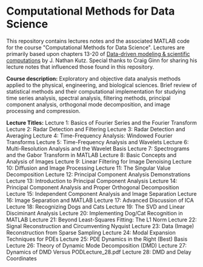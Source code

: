 # Computational Methods for Data Science

This repository contains lectures notes and the associated MATLAB code for the course "Computational Methods for Data Science". Lectures are primarily based upon chapters 13-20 of [Data-driven modeling & scientific computations](https://www.amazon.com/Data-Driven-Modeling-Scientific-Computation-Methods/dp/0199660344) by J. Nathan Kutz. Special thanks to Craig Ginn for sharing his lecture notes that influenced those found in this repository.

**Course description:** Exploratory and objective data analysis methods applied to the physical, engineering, and biological sciences. Brief review of statistical methods and their computational implementation for studying time series analysis, spectral analysis, filtering methods, principal component analysis, orthogonal mode decomposition, and image processing and compression.

**Lecture Titles:**
Lecture 1: Basics of Fourier Series and the Fourier Transform
Lecture 2: Radar Detection and Filtering
Lecture 3: Radar Detection and Averaging
Lecture 4: Time-Frequency Analysis: Windowed Fourier Transforms
Lecture 5: Time-Frequency Analysis and Wavelets
Lecture 6: Multi-Resolution Analysis and the Wavelet Basis
Lecture 7: Spectrograms and the Gabor Transform in MATLAB
Lecture 8: Basic Concepts and Analysis of Images
Lecture 9: Linear Filtering for Image Denoising
Lecture 10: Diffusion and Image Processing
Lecture 11: The Singular Value Decomposition
Lecture 12: Principal Component Analysis Demonstrations
Lecture 13: Introduction to Principal Component Analysis
Lecture 14: Principal Component Analysis and Proper Orthogonal Decomposition
Lecture 15: Independent Component Analysis and Image Separation
Lecture 16: Image Separation and MATLAB
Lecture 17: Advanced Discussion of ICA
Lecture 18: Recognizing Dogs and Cats
Lecture 19: The SVD and Linear Disciminant Analysis
Lecture 20: Implementing Dog/Cat Recognition in MATLAB
Lecture 21: Beyond Least-Squares Fitting: The L1 Norm
Lecture 22: Signal Reconstruction and Circumventing Nyquist
Lecture 23: Data (Image) Reconstruction from Sparse Sampling
Lecture 24: Modal Expansion Techniques for PDEs
Lecture 25: PDE Dynamics in the Right (Best) Basis
Lecture 26: Theory of Dynamic Mode Decomposition (DMD)
Lecture 27: Dynamics of DMD Versus PODLecture_28.pdf
Lecture 28: DMD and Delay Coordinates
